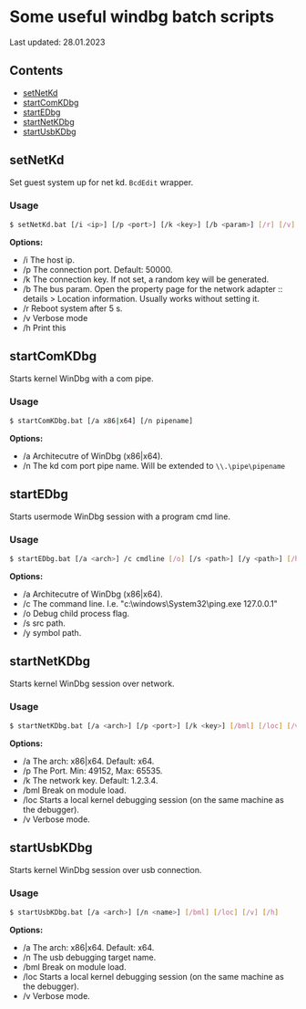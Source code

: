 # Some useful windbg batch scripts
Last updated: 28.01.2023  

## Contents
- [setNetKd](#setNetKd)
- [startComKDbg](#startComKDbg)
- [startEDbg](#startEDbg)
- [startNetKDbg](#startNetKDbg)
- [startUsbKDbg](#startUsbKDbg)


## setNetKd
Set guest system up for net kd. `BcdEdit` wrapper.

### Usage
```bash
$ setNetKd.bat [/i <ip>] [/p <port>] [/k <key>] [/b <param>] [/r] [/v] [/h]
```
**Options:**
* /i The host ip.
* /p The connection port. Default: 50000.
* /k The connection key. If not set, a random key will be generated.
* /b The bus param. Open the property page for the network adapter :: details > Location information. Usually works without setting it.
* /r Reboot system after 5 s.
* /v Verbose mode
* /h Print this



## startComKDbg
Starts kernel WinDbg with a com pipe.

### Usage
```bash
$ startComKDbg.bat [/a x86|x64] [/n pipename]
```
**Options:**
* /a Architecutre of WinDbg (x86|x64).
* /n The kd com port pipe name. Will be extended to `\\.\pipe\pipename`




## startEDbg
Starts usermode WinDbg session with a program cmd line.

### Usage
```bash
$ startEDbg.bat [/a <arch>] /c cmdline [/o] [/s <path>] [/y <path>] [/h]
```
**Options:**
* /a Architecutre of WinDbg (x86|x64).
* /c The command line. I.e. "c:\windows\System32\ping.exe 127.0.0.1"
* /o Debug child process flag.
* /s src path.
* /y symbol path.



## startNetKDbg
Starts kernel WinDbg session over network.

### Usage
```bash
$ startNetKDbg.bat [/a <arch>] [/p <port>] [/k <key>] [/bml] [/loc] [/v] [/h]
```
**Options:**
* /a The arch: x86|x64. Default: x64.
* /p The Port. Min: 49152, Max: 65535.
* /k The network key. Default: 1.2.3.4. 
* /bml Break on module load.
* /loc Starts a local kernel debugging session (on the same machine as the debugger).
* /v Verbose mode.



## startUsbKDbg
Starts kernel WinDbg session over usb connection.

### Usage
```bash
$ startUsbKDbg.bat [/a <arch>] [/n <name>] [/bml] [/loc] [/v] [/h]
```
**Options:**
* /a The arch: x86|x64. Default: x64.
* /n The usb debugging target name.
* /bml Break on module load.
* /loc Starts a local kernel debugging session (on the same machine as the debugger).
* /v Verbose mode.
